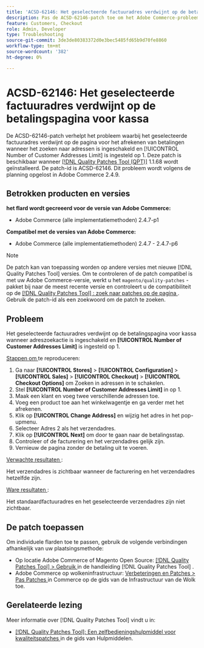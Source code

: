 ```yaml
---
title: 'ACSD-62146: Het geselecteerde factuuradres verdwijnt op de betalingspagina voor kassa'
description: Pas de ACSD-62146-patch toe om het Adobe Commerce-probleem op te lossen waarbij het geselecteerde factuuradres verdwijnt op de pagina voor de betaling van betalingen wanneer het zoeken naar adressen is ingeschakeld en de Limiet voor het aantal klantadressen is ingesteld op 1.
feature: Customers, Checkout
role: Admin, Developer
type: Troubleshooting
source-git-commit: 3de3de80383372d0e3bec5485fd65b9d70fe8860
workflow-type: tm+mt
source-wordcount: '382'
ht-degree: 0%

---
```



# ACSD-62146: Het geselecteerde factuuradres verdwijnt op de betalingspagina voor kassa

De ACSD-62146-patch verhelpt het probleem waarbij het geselecteerde factuuradres verdwijnt op de pagina voor het afrekenen van betalingen wanneer het zoeken naar adressen is ingeschakeld en [!UICONTROL Number of Customer Addresses Limit] is ingesteld op 1. Deze patch is beschikbaar wanneer [[!DNL Quality Patches Tool (QPT)]](/help/tools/quality-patches-tool/quality-patches-tool-to-self-serve-quality-patches.md) 1.1.68 wordt geïnstalleerd. De patch-id is ACSD-62146. Dit probleem wordt volgens de planning opgelost in Adobe Commerce 2.4.9.

## Betrokken producten en versies

**het flard wordt gecreeerd voor de versie van Adobe Commerce:**

* Adobe Commerce (alle implementatiemethoden) 2.4.7-p1

**Compatibel met de versies van Adobe Commerce:**

* Adobe Commerce (alle implementatiemethoden) 2.4.7 - 2.4.7-p6

>[!NOTE]
>
>De patch kan van toepassing worden op andere versies met nieuwe [!DNL Quality Patches Tool] versies. Om te controleren of de patch compatibel is met uw Adobe Commerce-versie, werkt u het `magento/quality-patches` -pakket bij naar de meest recente versie en controleert u de compatibiliteit op de [[!DNL Quality Patches Tool] : zoek naar patches op de pagina ](https://experienceleague.adobe.com/tools/commerce-quality-patches/index.html?lang=nl-NL) . Gebruik de patch-id als een zoekwoord om de patch te zoeken.

## Probleem

Het geselecteerde factuuradres verdwijnt op de betalingspagina voor kassa wanneer adreszoekactie is ingeschakeld en **[!UICONTROL Number of Customer Addresses Limit]** is ingesteld op 1.

<u> Stappen om </u> te reproduceren:

1. Ga naar **[!UICONTROL Stores]** > **[!UICONTROL Configuration]** > **[!UICONTROL Sales]** > **[!UICONTROL Checkout]** > **[!UICONTROL Checkout Options]** om Zoeken in adressen in te schakelen.
1. Stel **[!UICONTROL Number of Customer Addresses Limit]** in op 1.
1. Maak een klant en voeg twee verschillende adressen toe.
1. Voeg een product toe aan het winkelwagentje en ga verder met het afrekenen.
1. Klik op **[!UICONTROL Change Address]** en wijzig het adres in het pop-upmenu.
1. Selecteer Adres 2 als het verzendadres.
1. Klik op **[!UICONTROL Next]** om door te gaan naar de betalingsstap.
1. Controleer of de facturering en het verzendadres gelijk zijn.
1. Vernieuw de pagina zonder de betaling uit te voeren.

<u> Verwachte resultaten </u>:

Het verzendadres is zichtbaar wanneer de facturering en het verzendadres hetzelfde zijn.

<u> Ware resultaten </u>:

Het standaardfactuuradres en het geselecteerde verzendadres zijn niet zichtbaar.

## De patch toepassen

Om individuele flarden toe te passen, gebruik de volgende verbindingen afhankelijk van uw plaatsingsmethode:

* Op locatie Adobe Commerce of Magento Open Source: [[!DNL Quality Patches Tool] > Gebruik ](/help/tools/quality-patches-tool/usage.md) in de handleiding [!DNL Quality Patches Tool] .
* Adobe Commerce op wolkeninfrastructuur: [ Verbeteringen en Patches > Pas Patches ](https://experienceleague.adobe.com/docs/commerce-cloud-service/user-guide/develop/upgrade/apply-patches.html?lang=nl-NL) in Commerce op de gids van de Infrastructuur van de Wolk toe.

## Gerelateerde lezing

Meer informatie over [!DNL Quality Patches Tool] vindt u in:

* [[!DNL Quality Patches Tool]: Een zelfbedieningshulpmiddel voor kwaliteitspatches ](/help/tools/quality-patches-tool/quality-patches-tool-to-self-serve-quality-patches.md) in de gids van Hulpmiddelen.
